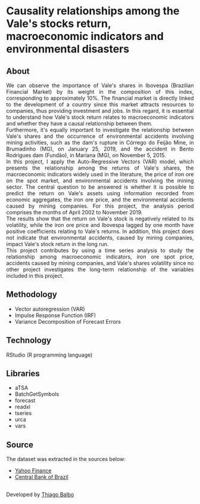 # Causality relationships among the Vale's stocks return, macroeconomic indicators and environmental disasters


## About

<div align="justify"> We can observe the importance of Vale's shares in Ibovespa (Brazilian Financial Market) by its weight in the composition of this index,
corresponding to approximately 10%. The financial market is directly linked to the development of a country since this market attracts resources to companies, 
thus providing investment and jobs. In this regard, it is essential to understand how Vale's stock return relates to macroeconomic indicators and whether they have a causal 
relationship between them.</div>


<div align="justify">Furthermore, it's equally important to investigate the relationship between Vale's shares and the occurrence of environmental accidents involving mining activities, such as the 
dam's rupture in Córrego do Feĳão Mine, in Brumadinho (MG), on January 25, 2019, and the accident in Bento Rodrigues dam (Fundão), in Mariana (MG), on November 5, 2015.</div>

<div align="justify">In this project, I apply the Auto-Regressive Vectors (VAR) model, which presents the relationship among the returns of Vale's shares, the macroeconomic indicators widely used in 
the literature, the price of iron ore on the spot market, and environmental accidents involving the mining sector. The central question to be answered is whether it is possible to 
predict the return on Vale's assets using information recorded from economic aggregates, the iron ore price, and the environmental accidents caused by mining companies. For this 
project, the analysis period comprises the months of April 2002 to November 2019.</div>

<div align="justify">The results show that the return on Vale's stock is negatively related to its volatility, while the iron ore price and Ibovespa lagged by one month have positive coefficients 
relating to Vale's returns. In addition, this project does not indicate that environmental accidents, caused by mining companies, impact Vale's stock return in the long run.</div>

<div align="justify">This project contributes by using a time series analysis to study the relationship among macroeconomic indicators, iron ore spot price, accidents caused by mining companies, and 
Vale's shares volatility since no other project investigates the long-term relationship of the variables included in this project.</div>

## Methodology

- Vector autoregression (VAR)
- Impulse Response Function (IRF)
- Variance Decomposition of Forecast Errors

## Technology

RStudio (R programming language)

## Libraries

- aTSA
- BatchGetSymbols
- forecast
- readxl
- tseries 
- urca
- vars

## Source

The dataset was extracted in the sources below:

- [Yahoo Finance](https://finance.yahoo.com/)
- [Central Bank of Brazil](https://www4.bcb.gov.br/pec/series/port/aviso.asp?frame=1)

##

Developed by [Thiago Balbo](https://github.com/ThiagoBalbo16)
